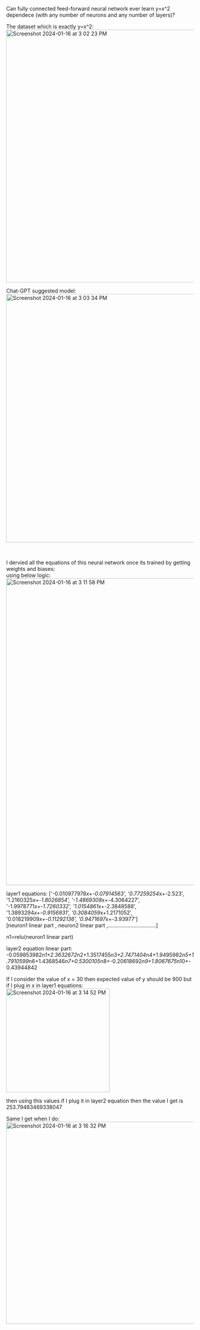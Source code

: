 Can fully connected feed-forward neural network ever learn y=x^2 dependece (with any number of neurons and any number of layers)?

The dataset which is exactly y=x^2:
<br/>
<img width="677" alt="Screenshot 2024-01-16 at 3 02 23 PM" src="https://github.com/MilanApegaonkar/Python-Modeler/assets/34775146/d3371d70-ef22-429c-a74a-b6c9a3bba092">
<br/>




Chat-GPT suggested model:
<br/>
<img width="666" alt="Screenshot 2024-01-16 at 3 03 34 PM" src="https://github.com/MilanApegaonkar/Python-Modeler/assets/34775146/5cb84c81-79c7-4333-9472-f5f0359eca6e">

<br/>



I dervied all the equations of this neural network once its trained by getting weights and biases:
<br/>
using below logic:
<br/>
<img width="822" alt="Screenshot 2024-01-16 at 3 11 58 PM" src="https://github.com/MilanApegaonkar/Python-Modeler/assets/34775146/0f27af6b-b2af-43ae-8ca9-6c6a4c9bed25">






layer1 equations:
['-0.010977978*x+-0.07914563', '0.77259254*x+-2.523', '1.2160325*x+-1.8026854', '-1.4869308*x+-4.3064227', '-1.9978771*x+-1.7260332', '1.0154861*x+-2.3848588', '1.3893294*x+-0.9156931', '0.3084059*x+1.2171052', '0.018219909*x+-0.11292136', '0.9471697*x+-3.93977']
<br/>
[neuron1 linear part         , neuron2 linear part  ,................................]

n1=relu(neuron1 linear part)

layer2 equation linear part:
-0.059853982*n1+2.3632672*n2+1.3517455*n3+2.7471404*n4+1.9495982*n5+1.7910599*n6+1.4368546*n7+0.5300105*n8+-0.20618692*n9+1.8067675*n10+-0.43944842

If I consider the value of x = 30 then expected value of y should be 900
but if I plug in x in layer1 equations:
<br/>
<img width="278" alt="Screenshot 2024-01-16 at 3 14 52 PM" src="https://github.com/MilanApegaonkar/Python-Modeler/assets/34775146/afada9cf-0eee-454f-a1f2-19f8649fc9a7">
<br/>





then using this values if I plug it in layer2 equation then the value I get is 253.79483469338047 

Same I get when I do:
<br/>
<img width="541" alt="Screenshot 2024-01-16 at 3 16 32 PM" src="https://github.com/MilanApegaonkar/Python-Modeler/assets/34775146/3c0a6413-d9f6-4c91-bf18-2f8a0b4b0bf7">

<br/>








